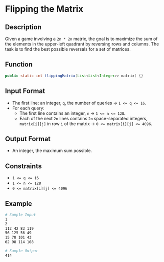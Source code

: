 # Flipping the Matrix

## Description

Given a game involving a `2n * 2n` matrix, the goal is to maximize the sum of the elements in the upper-left quadrant by reversing rows and columns. The task is to find the best possible reversals for a set of matrices.

## Function

```java
public static int flippingMatrix(List<List<Integer>> matrix) {}
```

## Input Format

- The first line: an integer, `q`, the number of queries &rarr; `1 <= q <= 16`.
- For each query:
  - The first line contains an integer, `n` &rarr; `1 <= n <= 128`.
  - Each of the next `2n` lines contains `2n` space-separated integers, `matrix[i][j]` in row `i` of the matrix &rarr; `0 <= matrix[i][j] <= 4096`.

## Output Format

- An integer, the maximum sum possible.

## Constraints

- `1 <= q <= 16`
- `1 <= n <= 128`
- `0 <= matrix[i][j] <= 4096`

## Example

```bash
# Sample Input
1
2
112 42 83 119
56 125 56 49
15 78 101 43
62 98 114 108

# Sample Output
414
```
